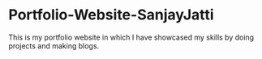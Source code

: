 # Portfolio-Website-SanjayJatti
 This is my portfolio website in which I have showcased my skills by doing projects and making blogs.
